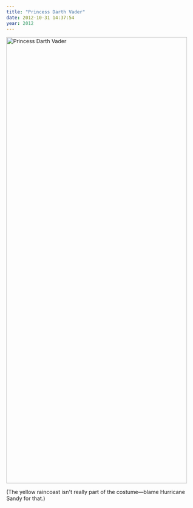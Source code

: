 ```yaml
---
title: "Princess Darth Vader"
date: 2012-10-31 14:37:54
year: 2012
---
```

<img title="Princess Darth Vader" src="{{site.github.url}}/files/2012/10/pd.png" alt="Princess Darth Vader" width="476" height="1175" />
<p>(The yellow raincoast isn't really part of the costume&mdash;blame Hurricane Sandy for that.)</p>
